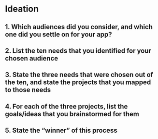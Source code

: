 # Ideation

## 1. Which audiences did you consider, and which one did you settle on for your app?
## 2. List the ten needs that you identified for your chosen audience
## 3. State the three needs that were chosen out of the ten, and state the projects that you mapped to those needs
## 4. For each of the three projects, list the goals/ideas that you brainstormed for them
## 5. State the “winner” of this process


